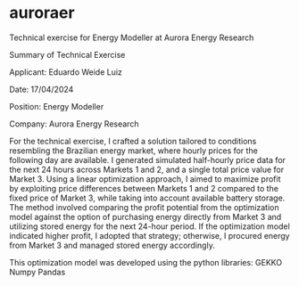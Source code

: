 # auroraer
Technical exercise for Energy Modeller at Aurora Energy Research

Summary of Technical Exercise

Applicant: Eduardo Weide Luiz

Date: 17/04/2024

Position: Energy Modeller

Company: Aurora Energy Research

For the technical exercise, I crafted a solution tailored to conditions resembling the Brazilian energy market, where hourly prices for the following day are available. I generated simulated half-hourly price data for the next 24 hours across Markets 1 and 2, and a single total price value for Market 3. Using a linear optimization approach, I aimed to maximize profit by exploiting price differences between Markets 1 and 2 compared to the fixed price of Market 3, while taking into account available battery storage. The method involved comparing the profit potential from the optimization model against the option of purchasing energy directly from Market 3 and utilizing stored energy for the next 24-hour period. If the optimization model indicated higher profit, I adopted that strategy; otherwise, I procured energy from Market 3 and managed stored energy accordingly. 

This optimization model was developed using the python libraries: 
GEKKO
Numpy
Pandas


